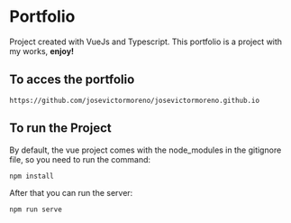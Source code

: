 # Portfolio
Project created with VueJs and Typescript. This portfolio is a project with my works, **enjoy!**

## To acces the portfolio
```
https://github.com/josevictormoreno/josevictormoreno.github.io
```

## To run the Project
By default, the vue project comes with the node_modules in the gitignore file, so you need to run the command:

```
npm install
```
After that you can run the server:

```
npm run serve
```